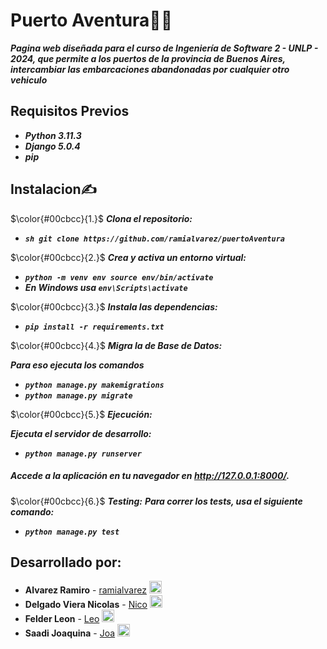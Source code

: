 # Puerto Aventura🚢⚓


***Pagina web diseñada para el curso de Ingeniería de Software 2 - UNLP - 2024, que permite a los puertos de la provincia de Buenos Aires, intercambiar las embarcaciones abandonadas por cualquier otro vehiculo***

## Requisitos Previos

+ ***Python 3.11.3***
+ ***Django 5.0.4***
+ ***pip***

## Instalacion✍️ 

$\color{#00cbcc}{1.}$ ***Clona el repositorio:***
+ ***```sh git clone https://github.com/ramialvarez/puertoAventura```***

$\color{#00cbcc}{2.}$ ***Crea y activa un entorno virtual:***

+ ***```python -m venv env source env/bin/activate```***
+ ***En Windows usa `env\Scripts\activate`***

$\color{#00cbcc}{3.}$ ***Instala las dependencias:***

+ ***```pip install -r requirements.txt```***

$\color{#00cbcc}{4.}$ ***Migra la de Base de Datos:***

***Para eso ejecuta los comandos***
+ ***```python manage.py makemigrations```***
+ ***```python manage.py migrate```***

$\color{#00cbcc}{5.}$ ***Ejecución:***

***Ejecuta el servidor de desarrollo:***

+ ***```python manage.py runserver```***

##### Accede a la aplicación en tu navegador en http://127.0.0.1:8000/.

$\color{#00cbcc}{6.}$ ***Testing:***
***Para correr los tests, usa el siguiente comando:***
+ ***```python manage.py test```***

## Desarrollado por:

<ul dir="auto">
<li> <strong>Alvarez Ramiro</strong> - <a href="https://github.com/ramialvarez">ramialvarez</a> <a href="https://github.com/ramialvarez"><img src="https://camo.githubusercontent.com/e4a1fd518cd2bbf347e92033caec46723b3b0341299c1d718bb8dea8dc7eea59/68747470733a2f2f696d672e69636f6e73382e636f6d2f6d6174657269616c2d74776f2d746f6e652f3435322f6769746875622e706e67" alt="GitHub" width="20" height="20" data-canonical-src="https://img.icons8.com/material-two-tone/452/github.png" style="max-width: 100%;"></a></li>
<li> <strong>Delgado Viera Nicolas</strong> - <a href="https://github.com/nicolasdelgado01">Nico</a> <a href="https://github.com/nicolasdelgado01"><img src="https://camo.githubusercontent.com/e4a1fd518cd2bbf347e92033caec46723b3b0341299c1d718bb8dea8dc7eea59/68747470733a2f2f696d672e69636f6e73382e636f6d2f6d6174657269616c2d74776f2d746f6e652f3435322f6769746875622e706e67" alt="GitHub" width="20" height="20" data-canonical-src="https://img.icons8.com/material-two-tone/452/github.png" style="max-width: 100%;"></a></li>
<li> <strong>Felder Leon</strong> - <a href="https://github.com/LeonFelder">Leo</a> <a href="https://github.com/LeonFelder"><img src="https://camo.githubusercontent.com/e4a1fd518cd2bbf347e92033caec46723b3b0341299c1d718bb8dea8dc7eea59/68747470733a2f2f696d672e69636f6e73382e636f6d2f6d6174657269616c2d74776f2d746f6e652f3435322f6769746875622e706e67" alt="GitHub" width="20" height="20" data-canonical-src="https://img.icons8.com/material-two-tone/452/github.png" style="max-width: 100%;"></a></li>
<li><strong>Saadi Joaquina</strong> - <a href="https://github.com/Joaquina273">Joa</a> <a href="https://github.com/Joaquina273"><img src="https://camo.githubusercontent.com/e4a1fd518cd2bbf347e92033caec46723b3b0341299c1d718bb8dea8dc7eea59/68747470733a2f2f696d672e69636f6e73382e636f6d2f6d6174657269616c2d74776f2d746f6e652f3435322f6769746875622e706e67" alt="GitHub" width="20" height="20" data-canonical-src="https://img.icons8.com/material-two-tone/452/github.png" style="max-width: 100%;"></a></li>
</ul>





